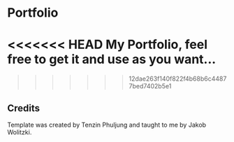 # Portfolio 
<<<<<<< HEAD
My Portfolio, feel free to get it and use as you want...
=======
>>>>>>> 12dae263f140f822f4b68b6c44877bed7402b5e1

## Credits
Template was created by Tenzin Phuljung and taught to me by Jakob Wolitzki.
